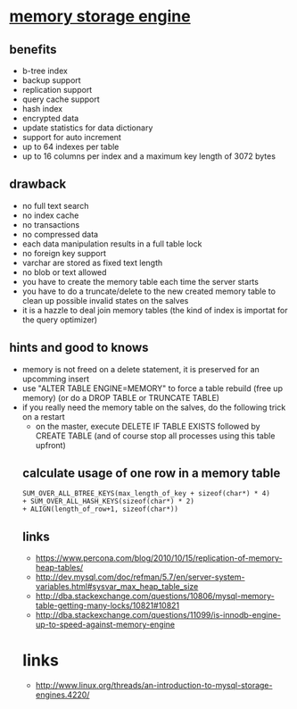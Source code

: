 # [memory storage engine](http://dev.mysql.com/doc/refman/5.7/en/memory-storage-engine.html)

## benefits

* b-tree index
* backup support
* replication support
* query cache support
* hash index
* encrypted data
* update statistics for data dictionary
* support for auto increment
* up to 64 indexes per table
* up to 16 columns per index and a maximum key length of 3072 bytes

## drawback

* no full text search
* no index cache
* no transactions
* no compressed data
* each data manipulation results in a full table lock
* no foreign key support
* varchar are stored as fixed text length
* no blob or text allowed
* you have to create the memory table each time the server starts
* you have to do a truncate/delete to the new created memory table to clean up possible invalid states on the salves
* it is a hazzle to deal join memory tables (the kind of index is importat for the query optimizer)

## hints and good to knows

* memory is not freed on a delete statement, it is preserved for an upcomming insert
* use "ALTER TABLE <table name> ENGINE=MEMORY" to force a table rebuild (free up memory) (or do a DROP TABLE or TRUNCATE TABLE)
* if you really need the memory table on the salves, do the following trick on a restart
    * on the master, execute DELETE IF TABLE EXISTS followed by CREATE TABLE (and of course stop all processes using this table upfront)

## calculate usage of one row in a memory table

```
SUM_OVER_ALL_BTREE_KEYS(max_length_of_key + sizeof(char*) * 4)
+ SUM_OVER_ALL_HASH_KEYS(sizeof(char*) * 2)
+ ALIGN(length_of_row+1, sizeof(char*))
```

## links

* https://www.percona.com/blog/2010/10/15/replication-of-memory-heap-tables/
* http://dev.mysql.com/doc/refman/5.7/en/server-system-variables.html#sysvar_max_heap_table_size
* http://dba.stackexchange.com/questions/10806/mysql-memory-table-getting-many-locks/10821#10821
* http://dba.stackexchange.com/questions/11099/is-innodb-engine-up-to-speed-against-memory-engine

# links

* http://www.linux.org/threads/an-introduction-to-mysql-storage-engines.4220/
